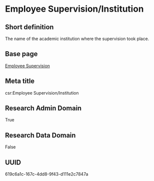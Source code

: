 # Employee Supervision/Institution
## Short definition
The name of the academic institution where the supervision took place.
## Base page
[Employee Supervision](../../Objects/Employee%20Supervision.md)
## Meta title
csr:Employee Supervision/Institution
## Research Admin Domain
True
## Research Data Domain
False
## UUID
619c6a1c-167c-4dd8-9f43-d111e2c7847a
